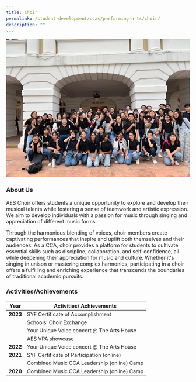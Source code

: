 ```yaml
---
title: Choir
permalink: /student-development/ccas/performing-arts/choir/
description: ""
---
```

![](/images/choir%20photo.png)
### About Us

AES Choir offers students a unique opportunity to explore and develop their musical talents while fostering a sense of teamwork and artistic expression. We aim to develop individuals with a passion for music through singing and appreciation of different music forms. 

Through the harmonious blending of voices, choir members create captivating performances that inspire and uplift both themselves and their audiences. As a CCA, choir provides a platform for students to cultivate essential skills such as discipline, collaboration, and self-confidence, all while deepening their appreciation for music and culture. Whether it's singing in unison or mastering complex harmonies, participating in a choir offers a fulfilling and enriching experience that transcends the boundaries of traditional academic pursuits.

### Activities/Achievements

| Year| Activities/ Achievements | 
| -------- | -------- | 
|**2023**     | SYF Certificate of Accomplishment   | 
|   | Schools’ Choir Exchange   | 
|     | Your Unique Voice concert @ The Arts House   | 
|    | AES VPA showcase   | 
|**2022**     | Your Unique Voice concert @ The Arts House    | 
|**2021**     | SYF Certificate of Participation (online)    | 
|   | Combined Music CCA Leadership (online) Camp    | 
|**2020**     | Combined Music CCA Leadership (online) Camp    |